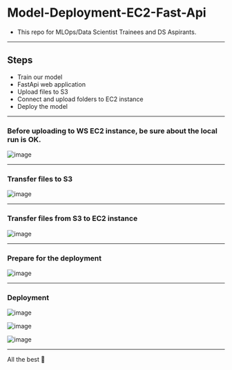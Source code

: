 # Model-Deployment-EC2-Fast-Api

- This repo for MLOps/Data Scientist Trainees and DS Aspirants.
------------------------------------------------------------

## Steps

- Train our model
- FastApi web application
- Upload files to S3
- Connect and upload folders to EC2 instance
- Deploy the model
---------------------------------------------------------------

### Before uploading to WS EC2 instance, be sure about the local run is OK.
![image](https://user-images.githubusercontent.com/51021282/179383930-8f7bda42-d22c-489b-8873-3e6d1c162d3a.png)

---------------------------------------------------------------

### Transfer files to S3

![image](https://user-images.githubusercontent.com/51021282/179384031-01da210a-051c-406b-a55b-f05148af6a3d.png)

---------------------------------------------------------------


### Transfer files from S3 to EC2 instance

![image](https://user-images.githubusercontent.com/51021282/179384044-d568e850-b2e6-4435-96d0-9edadaffe659.png)

---------------------------------------------------------------

### Prepare for the deployment

![image](https://user-images.githubusercontent.com/51021282/179384067-e7fe03dc-60c9-4202-ab3e-30b0db0de8c2.png)

---------------------------------------------------------------

### Deployment

![image](https://user-images.githubusercontent.com/51021282/179384072-8668eb32-4834-40a0-b8f7-8afe675010a9.png)

![image](https://user-images.githubusercontent.com/51021282/179384078-be2279e5-3ee0-4db6-aaa4-70f59f8fd65a.png)

![image](https://user-images.githubusercontent.com/51021282/179384083-e87854e3-7d5f-4287-8156-6591efcd8d2c.png)

---------------------------------------------------------------

All the best 🤘
